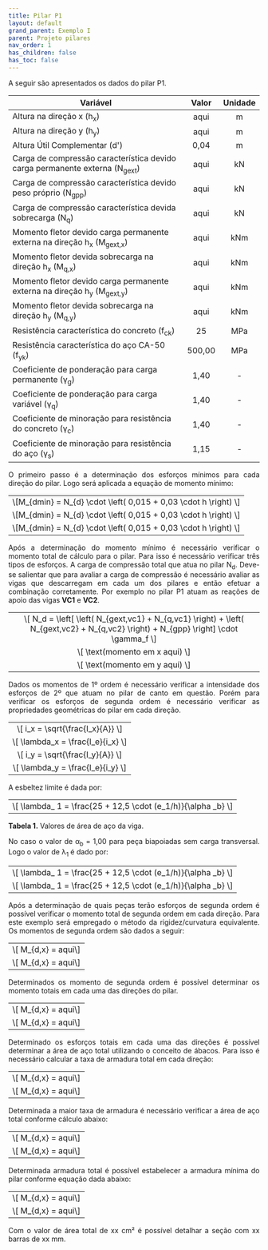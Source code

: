 ```yaml
---
title: Pilar P1
layout: default
grand_parent: Exemplo I
parent: Projeto pilares
nav_order: 1
has_children: false
has_toc: false
---
```


<!--Don't delete this script-->
<script src = "https://polyfill.io/v3/polyfill.min.js?features=es6"></script>
<script id = "MathJax-script" async src="https://cdn.jsdelivr.net/npm/mathjax@3/es5/tex-mml-chtml.js"></script>
<!--Don't delete this script-->

<p align = "justify">
A seguir são apresentados os dados do pilar P1.
</p>

<table style = "width:100%">
<thead align="center">
  <tr>
    <th>Variável</th>
    <th>Valor</th>
    <th>Unidade</th>
  </tr>
</thead>
<tbody align="center">
  <tr>
    <td align = "left">Altura na direção x (h<sub>x</sub>)</td>
    <td>aqui</td>
    <td>m</td>
  </tr>
  <tr>
    <td align = "left">Altura na direção y (h<sub>y</sub>)</td>
    <td>aqui</td>
    <td>m</td>
  </tr>
  <tr>
    <td align = "left">Altura Útil Complementar (d')</td>
    <td>0,04</td>
    <td>m</td>
  </tr>
  <tr>
    <td align = "left">Carga de compressão característica devido carga permanente externa (N<sub>gext</sub>)</td>
    <td>aqui</td>
    <td>kN</td>
  </tr>
  <tr>
    <td align = "left">Carga de compressão característica devido peso próprio (N<sub>gpp</sub>)</td>
    <td>aqui</td>
    <td>kN</td>
  </tr>
  <tr>
    <td align = "left">Carga de compressão característica devida sobrecarga (N<sub>q</sub>)</td>
    <td>aqui</td>
    <td>kN</td>
  </tr>
  <tr>
    <td align = "left">Momento fletor devido carga permanente externa na direção h<sub>x</sub> (M<sub>gext,x</sub>)</td>
    <td>aqui</td>
    <td>kNm</td>
  </tr>
  <tr>
    <td align = "left">Momento fletor devida sobrecarga na direção h<sub>x</sub> (M<sub>q,x</sub>)</td>
    <td>aqui</td>
    <td>kNm</td>
  </tr>
  <tr>
    <td align = "left">Momento fletor devido carga permanente externa na direção h<sub>y</sub> (M<sub>gext,y</sub>)</td>
    <td>aqui</td>
    <td>kNm</td>
  </tr>
  <tr>
    <td align = "left">Momento fletor devida sobrecarga na direção h<sub>y</sub> (M<sub>q,y</sub>)</td>
    <td>aqui</td>
    <td>kNm</td>
  </tr>
  <tr>
    <td align = "left">Resistência característica do concreto (f<sub>ck</sub>)</td>
    <td>25</td>
    <td>MPa</td>
  </tr>
  <tr>
    <td align = "left">Resistência característica do aço CA-50 (f<sub>yk</sub>)</td>
    <td>500,00</td>
    <td>MPa</td>
  </tr>
  <tr>
    <td align = "left">Coeficiente de ponderação para carga permanente (γ<sub>g</sub>)</td>
    <td>1,40</td>
    <td>-</td>
  </tr>
  <tr>
    <td align = "left">Coeficiente de ponderação para carga variável (γ<sub>q</sub>)</td>
    <td>1,40</td>
    <td>-</td>
  </tr>
  <tr>
    <td align = "left">Coeficiente de minoração para resistência do concreto (γ<sub>c</sub>)</td>
    <td>1,40</td>
    <td>-</td>
  </tr>
  <tr>
    <td align = "left">Coeficiente de minoração para resistência do aço (γ<sub>s</sub>)</td>
    <td>1,15</td>
    <td>-</td>
  </tr>
</tbody>
</table>

<p align = "justify">
O primeiro passo é a determinação dos esforços mínimos para cada direção do pilar. Logo será aplicada a equação de momento mínimo:
</p>

<table style = "width:100%">
  <tr>
    <td align = "center">\[M_{dmin} = N_{d} \cdot \left( 0,015 + 0,03 \cdot h \right) \]</td>
  </tr>
  <tr>
    <td align = "center">\[M_{dmin} = N_{d} \cdot \left( 0,015 + 0,03 \cdot h \right) \]</td>
  </tr>
  <tr>
    <td align = "center">\[M_{dmin} = N_{d} \cdot \left( 0,015 + 0,03 \cdot h \right) \]</td>
  </tr>
</table>


<p align = "justify">
Após a determinação do momento mínimo é necessário verificar o momento total de cálculo para o pilar. Para isso é necessário verificar três tipos de esforços. A carga de compressão total que atua no pilar N<sub>d</sub>. Deve-se salientar que para avaliar a carga de compressão é necessário avaliar as vigas que descarregam em cada um dos pilares e então efetuar a combinação corretamente. Por exemplo no pilar P1 atuam as reações de apoio das vigas <b>VC1</b> e <b>VC2</b>.
</p>

<table style = "width:100%">
  <tr>
    <td align = "center">\[ N_d = \left[ \left( N_{gext,vc1} + N_{q,vc1} \right) + \left( N_{gext,vc2} + N_{q,vc2} \right) + N_{gpp} \right] \cdot \gamma_f \]</td>
  </tr>
  <tr>
    <td align = "center">\[ \text(momento em x aqui) \]</td>
  </tr>
  <tr>
    <td align = "center">\[ \text(momento em y aqui) \]</td>
  </tr>
</table>

<p align = "justify">
Dados os momentos de 1º ordem é necessário verificar a intensidade dos esforços de 2º que atuam no pilar de canto em questão. Porém para verificar os esforços de segunda ordem é necessário verificar as propriedades geométricas do pilar em cada direção.  
</p>

<table style = "width:100%">
  <tr>
    <td align = "center">\[ i_x = \sqrt{\frac{I_x}{A}} \]</td>
  </tr>
  <tr>
    <td align = "center">\[ \lambda_x = \frac{l_e}{i_x} \]</td>
  </tr>
  <tr>
    <td align = "center">\[ i_y = \sqrt{\frac{I_y}{A}} \]</td>
  </tr>
  <tr>
    <td align = "center">\[ \lambda_y = \frac{l_e}{i_y} \]</td>
  </tr>
</table>

<p align = "justify">
A esbeltez limite é dada por:
</p>

<table>
  <tr>
    <td align = "center">\[ \lambda_ 1 = \frac{25 + 12,5 \cdot (e_1/h)}{\alpha _b} \]</td>
  </tr>
</table>

<p align = "justify" id = "tab2"><b>Tabela 1.</b> Valores de área de aço da viga.</p>

<p align = "justify">
No caso o valor de α<sub>b</sub> = 1,00 para peça biapoiadas sem carga transversal. Logo o valor de λ<sub>1</sub> é dado por:
</p>

<table>
  <tr>
    <td align = "center">\[ \lambda_ 1 = \frac{25 + 12,5 \cdot (e_1/h)}{\alpha _b} \]</td>
  </tr>
  <tr>
    <td align = "center">\[ \lambda_ 1 = \frac{25 + 12,5 \cdot (e_1/h)}{\alpha _b} \]</td>
  </tr>
</table>

<p align = "justify">
Após a determinação de quais peças terão esforços de segunda ordem é possível verificar o momento total de segunda ordem em cada direção. Para este exemplo será empregado o método da rigidez/curvatura equivalente. Os momentos de segunda ordem são dados a seguir:
</p>

<table>
  <tr>
    <td align = "center">\[ M_{d,x} = aqui\]</td>
  </tr>
  <tr>
    <td align = "center">\[ M_{d,x} = aqui\]</td>
  </tr>
</table>

<p align = "justify">
Determinados os momento de segunda ordem é possível determinar os momento totais em cada uma das direções do pilar.
</p>

<table>
  <tr>
    <td align = "center">\[ M_{d,x} = aqui\]</td>
  </tr>
  <tr>
    <td align = "center">\[ M_{d,x} = aqui\]</td>
  </tr>
</table>

<p align = "justify">
Determinado os esforços totais em cada uma das direções é possível determinar a área de aço total utilizando o conceito de ábacos. Para isso é necessário calcular a taxa de armadura total em cada direção:
</p>

<table>
  <tr>
    <td align = "center">\[ M_{d,x} = aqui\]</td>
  </tr>
  <tr>
    <td align = "center">\[ M_{d,x} = aqui\]</td>
  </tr>
</table>

<p align = "justify">
Determinada a maior taxa de armadura é necessário verificar a área de aço total conforme cálculo abaixo:
</p>

<table>
  <tr>
    <td align = "center">\[ M_{d,x} = aqui\]</td>
  </tr>
  <tr>
    <td align = "center">\[ M_{d,x} = aqui\]</td>
  </tr>
</table>

<p align = "justify">
Determinada armadura total é possível estabelecer a armadura mínima do pilar conforme equação dada abaixo:
</p>

<table>
  <tr>
    <td align = "center">\[ M_{d,x} = aqui\]</td>
  </tr>
  <tr>
    <td align = "center">\[ M_{d,x} = aqui\]</td>
  </tr>
</table>

<p align = "justify">
Com o valor de área total de xx cm² é possível detalhar a seção com xx barras de xx mm.
</p>

